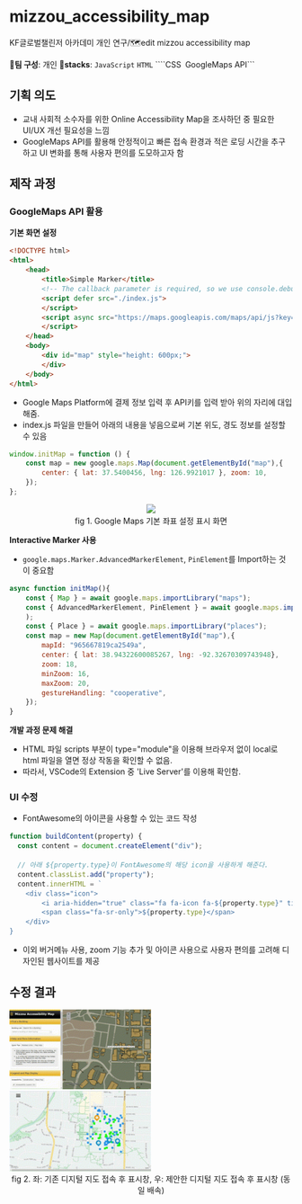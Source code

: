 # mizzou_accessibility_map
KF글로벌챌린저 아카데미 개인 연구/🗺️edit mizzou accessibility map

👥**팀 구성**: 개인
🧰**stacks**: ```JavaScript``` ```HTML``` ````CSS``` ```GoogleMaps API```  

## 기획 의도
* 교내 사회적 소수자를 위한 Online Accessibility Map을 조사하던 중 필요한 UI/UX 개선 필요성을 느낌 
* GoogleMaps API를 활용해 안정적이고 빠른 접속 환경과 적은 로딩 시간을 추구하고 UI 변화를 통해 사용자 편의를 도모하고자 함  

## 제작 과정  
### GoogleMaps API 활용  
**기본 화면 설정**  
```HTML
<!DOCTYPE html>
<html>
    <head>
        <title>Simple Marker</title>
        <!-- The callback parameter is required, so we use console.debug as a noop -->
        <script defer src="./index.js">
        </script>
        <script async src="https://maps.googleapis.com/maps/api/js?key=<KEY>&callback=initMap">
        </script>
    </head>
    <body>
        <div id="map" style="height: 600px;">
        </div>
    </body>
</html>
```  
* Google Maps Platform에 결제 정보 입력 후 API키를 입력 받아 위의 <KEY> 자리에 대입해줌.  
* index.js 파일을 만들어 아래의 내용을 넣음으로써 기본 위도, 경도 정보를 설정할 수 있음  
```javascript
window.initMap = function () {
    const map = new google.maps.Map(document.getElementById("map"),{
        center: { lat: 37.5400456, lng: 126.9921017 }, zoom: 10,
    });
};
```  
<div align="center"><img src="https://img1.daumcdn.net/thumb/R1280x0/?scode=mtistory2&fname=https%3A%2F%2Fblog.kakaocdn.net%2Fdn%2FcLDqz4%2Fbtsz3ech8uc%2FC8ANyyFZPNGYKWrOnZF2lk%2Fimg.png" width=80% /></div>
<div align="center">fig 1. Google Maps 기본 좌표 설정 표시 화면</div>  

**Interactive Marker 사용**  
* ```google.maps.Marker.AdvancedMarkerElement```, ```PinElement```를 Import하는 것이 중요함  
```javascript
async function initMap(){
    const { Map } = await google.maps.importLibrary("maps");
    const { AdvancedMarkerElement, PinElement } = await google.maps.importLibrary("marker",
    );
    const { Place } = await google.maps.importLibrary("places");
    const map = new Map(document.getElementById("map"),{
        mapId: "965667819ca2549a",
        center: { lat: 38.94322600085267, lng: -92.32670309743948}, 
        zoom: 18,
        minZoom: 16,
        maxZoom: 20,
        gestureHandling: "cooperative",
    });
}
```  
**개발 과정 문제 해결**  
* HTML 파일 scripts 부분이 type="module"을 이용해 브라우저 없이 local로 html 파일을 열면 정상 작동을 확인할 수 없음.  
* 따라서, VSCode의 Extension 중 'Live Server'를 이용해 확인함.

### UI 수정  
* FontAwesome의 아이콘을 사용할 수 있는 코드 작성  
```javascript
function buildContent(property) {
  const content = document.createElement("div");

  // 아래 ${property.type}이 FontAwesome의 해당 icon을 사용하게 해준다.
  content.classList.add("property");
  content.innerHTML = `
    <div class="icon">
        <i aria-hidden="true" class="fa fa-icon fa-${property.type}" title="${property.type}"></i>
        <span class="fa-sr-only">${property.type}</span>
    </div>
}
```  
* 이외 버거메뉴 사용, zoom 기능 추가 및 아이콘 사용으로 사용자 편의를 고려해 디자인된 웹사이트를 제공

## 수정 결과  
<img src="https://github.com/noachilles/mizzou_accessibility_map/blob/main/assets/fig1.gif" width=50% />
<img src="https://github.com/noachilles/mizzou_accessibility_map/blob/main/assets/fig2.gif" width=50% />  
<div align="center"> fig 2. 좌: 기존 디지털 지도 접속 후 표시창, 우: 제안한 디지털 지도 접속 후 표시창 (동일 배속)</div>
